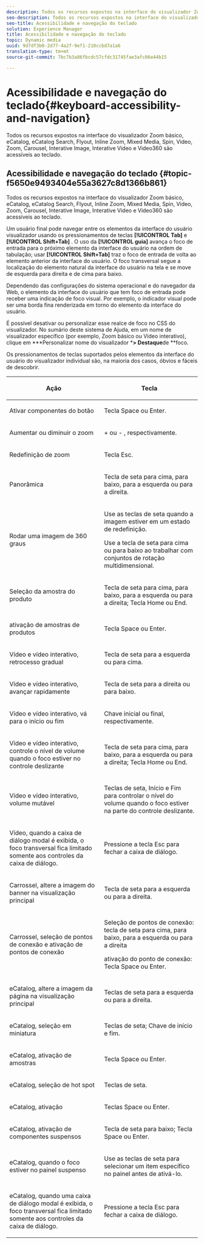 ```yaml
---
description: Todos os recursos expostos na interface do visualizador Zoom básico, eCatalog, eCatalog Search, Flyout, Inline Zoom, Mixed Media, Spin, Video, Zoom, Carousel, Interative Image, Interative Video e Video360 são acessíveis ao teclado.
seo-description: Todos os recursos expostos na interface do visualizador Zoom básico, eCatalog, eCatalog Search, Flyout, Inline Zoom, Mixed Media, Spin, Video, Zoom, Carousel, Interative Image, Interative Video e Video360 são acessíveis ao teclado.
seo-title: Acessibilidade e navegação do teclado
solution: Experience Manager
title: Acessibilidade e navegação do teclado
topic: Dynamic media
uuid: 9d7df3b0-2d77-4a2f-9ef1-210ccbd7a1a6
translation-type: tm+mt
source-git-commit: 7bc7b3a86fbcdc57cfdc31745fae3afc06e44b15

---
```



# Acessibilidade e navegação do teclado{#keyboard-accessibility-and-navigation}

Todos os recursos expostos na interface do visualizador Zoom básico, eCatalog, eCatalog Search, Flyout, Inline Zoom, Mixed Media, Spin, Video, Zoom, Carousel, Interative Image, Interative Video e Video360 são acessíveis ao teclado.

## Acessibilidade e navegação do teclado {#topic-f5650e9493404e55a3627c8d1366b861}

Todos os recursos expostos na interface do visualizador Zoom básico, eCatalog, eCatalog Search, Flyout, Inline Zoom, Mixed Media, Spin, Video, Zoom, Carousel, Interative Image, Interative Video e Video360 são acessíveis ao teclado.

Um usuário final pode navegar entre os elementos da interface do usuário visualizador usando os pressionamentos de teclas **[!UICONTROL Tab]** e **[!UICONTROL Shift+Tab]** . O uso da **[!UICONTROL guia]** avança o foco de entrada para o próximo elemento da interface do usuário na ordem de tabulação; usar **[!UICONTROL Shift+Tab]** traz o foco de entrada de volta ao elemento anterior da interface do usuário. O foco transversal segue a localização do elemento natural da interface do usuário na tela e se move de esquerda para direita e de cima para baixo.

Dependendo das configurações do sistema operacional e do navegador da Web, o elemento da interface do usuário que tem foco de entrada pode receber uma indicação de foco visual. Por exemplo, o indicador visual pode ser uma borda fina renderizada em torno do elemento da interface do usuário.

É possível desativar ou personalizar esse realce de foco no CSS do visualizador. No sumário deste sistema de Ajuda, em um nome de visualizador específico (por exemplo, Zoom básico ou Vídeo interativo), clique em ***Personalizar nome do visualizador ***> Destaque**de **foco.

Os pressionamentos de teclas suportados pelos elementos da interface do usuário do visualizador individual são, na maioria dos casos, óbvios e fáceis de descobrir.

<table id="table_8C49100412224324BF1DBF7FDFDCCBF8"> 
 <thead> 
  <tr> 
   <th colname="col1" class="entry"> <p>Ação </p> </th> 
   <th colname="col2" class="entry"> <p>Tecla </p> </th> 
  </tr> 
 </thead>
 <tbody> 
  <tr> 
   <td colname="col1"> <p>Ativar componentes do botão </p> </td> 
   <td colname="col2"> <p>Tecla Space ou Enter. </p> </td> 
  </tr> 
  <tr> 
   <td colname="col1"> <p>Aumentar ou diminuir o zoom </p> </td> 
   <td colname="col2"> <p> <span class="uicontrol"> + </span> ou <span class="uicontrol"> - </span>, respectivamente. </p> </td> 
  </tr> 
  <tr> 
   <td colname="col1"> <p>Redefinição de zoom </p> </td> 
   <td colname="col2"> <p>Tecla Esc. </p> </td> 
  </tr> 
  <tr> 
   <td colname="col1"> <p>Panorâmica </p> </td> 
   <td colname="col2"> <p>Tecla de seta para cima, para baixo, para a esquerda ou para a direita. </p> </td> 
  </tr> 
  <tr> 
   <td colname="col1"> <p>Rodar uma imagem de 360 graus </p> </td> 
   <td colname="col2"> <p>Use as teclas de seta quando a imagem estiver em um estado de redefinição. </p> <p>Use a tecla de seta para cima ou para baixo ao trabalhar com conjuntos de rotação multidimensional. </p> </td> 
  </tr> 
  <tr> 
   <td colname="col1"> <p>Seleção da amostra do produto </p> </td> 
   <td colname="col2"> <p>Tecla de seta para cima, para baixo, para a esquerda ou para a direita; Tecla Home ou End. </p> </td> 
  </tr> 
  <tr> 
   <td colname="col1"> <p>ativação de amostras de produtos </p> </td> 
   <td colname="col2"> <p>Tecla Space ou Enter. </p> </td> 
  </tr> 
  <tr> 
   <td colname="col1"> <p>Vídeo e vídeo interativo, retrocesso gradual </p> </td> 
   <td colname="col2"> <p>Tecla de seta para a esquerda ou para cima. </p> </td> 
  </tr> 
  <tr> 
   <td colname="col1"> <p>Vídeo e vídeo interativo, avançar rapidamente </p> </td> 
   <td colname="col2"> <p>Tecla de seta para a direita ou para baixo. </p> </td> 
  </tr> 
  <tr> 
   <td colname="col1"> <p>Vídeo e vídeo interativo, vá para o início ou fim </p> </td> 
   <td colname="col2"> <p>Chave inicial ou final, respectivamente. </p> </td> 
  </tr> 
  <tr> 
   <td colname="col1"> <p>Vídeo e vídeo interativo, controle o nível de volume quando o foco estiver no controle deslizante </p> </td> 
   <td colname="col2"> <p>Tecla de seta para cima, para baixo, para a esquerda ou para a direita; Tecla Home ou End. </p> </td> 
  </tr> 
  <tr> 
   <td colname="col1"> <p>Vídeo e vídeo interativo, volume mutável </p> </td> 
   <td colname="col2"> <p>Teclas de seta, Início e Fim para controlar o nível do volume quando o foco estiver na parte do controle deslizante. </p> </td> 
  </tr> 
  <tr> 
   <td colname="col1"> <p>Vídeo, quando a caixa de diálogo modal é exibida, o foco transversal fica limitado somente aos controles da caixa de diálogo. </p> </td> 
   <td colname="col2"> <p>Pressione a tecla Esc para fechar a caixa de diálogo. </p> </td> 
  </tr> 
  <tr> 
   <td colname="col1"> <p>Carrossel, altere a imagem do banner na visualização principal </p> </td> 
   <td colname="col2"> <p>Tecla de seta para a esquerda ou para a direita. </p> </td> 
  </tr> 
  <tr> 
   <td colname="col1"> <p>Carrossel, seleção de pontos de conexão e ativação de pontos de conexão </p> </td> 
   <td colname="col2"> <p>Seleção de pontos de conexão: tecla de seta para cima, para baixo, para a esquerda ou para a direita </p> <p>ativação do ponto de conexão: Tecla Space ou Enter. </p> </td> 
  </tr> 
  <tr> 
   <td colname="col1"> <p>eCatalog, altere a imagem da página na visualização principal </p> </td> 
   <td colname="col2"> <p> Teclas de seta para a esquerda ou para a direita. </p> </td> 
  </tr> 
  <tr> 
   <td colname="col1"> <p>eCatalog, seleção em miniatura </p> </td> 
   <td colname="col2"> <p>Teclas de seta; Chave de início e fim. </p> </td> 
  </tr> 
  <tr> 
   <td colname="col1"> <p>eCatalog, ativação de amostras </p> </td> 
   <td colname="col2"> <p>Tecla Space ou Enter. </p> </td> 
  </tr> 
  <tr> 
   <td colname="col1"> <p>eCatalog, seleção de hot spot </p> </td> 
   <td colname="col2"> <p>Teclas de seta. </p> </td> 
  </tr> 
  <tr> 
   <td colname="col1"> <p>eCatalog, ativação </p> </td> 
   <td colname="col2"> <p>Teclas Space ou Enter. </p> </td> 
  </tr> 
  <tr> 
   <td colname="col1"> <p>eCatalog, ativação de componentes suspensos </p> </td> 
   <td colname="col2"> <p> Tecla de seta para baixo; Tecla Space ou Enter. </p> </td> 
  </tr> 
  <tr> 
   <td colname="col1"> <p>eCatalog, quando o foco estiver no painel suspenso </p> </td> 
   <td colname="col2"> <p>Use as teclas de seta para selecionar um item específico no painel antes de ativá-lo. </p> </td> 
  </tr> 
  <tr> 
   <td colname="col1"> <p>eCatalog, quando uma caixa de diálogo modal é exibida, o foco transversal fica limitado somente aos controles da caixa de diálogo. </p> </td> 
   <td colname="col2"> <p>Pressione a tecla Esc para fechar a caixa de diálogo. </p> </td> 
  </tr> 
 </tbody> 
</table>

